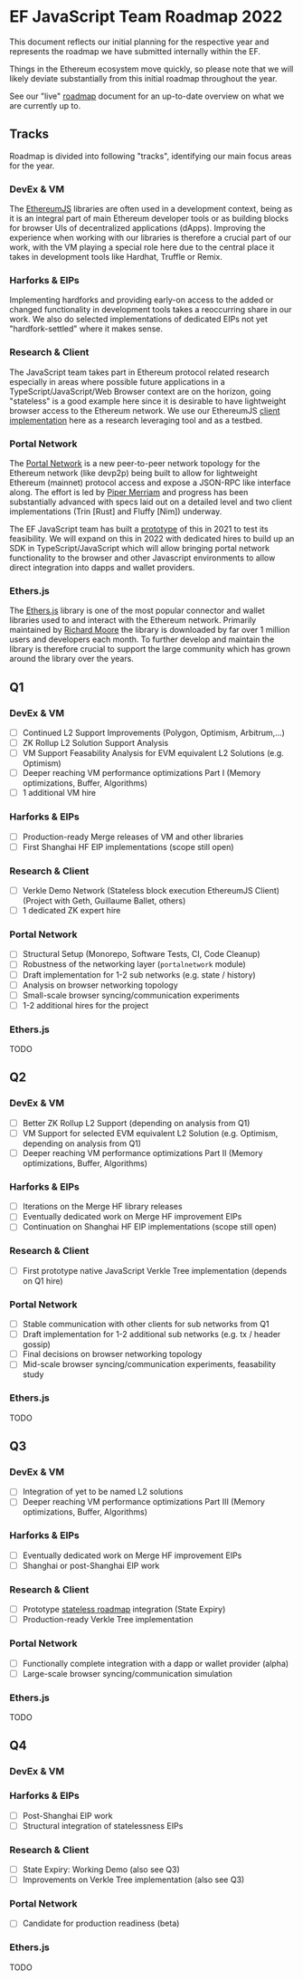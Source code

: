 # EF JavaScript Team Roadmap 2022

This document reflects our initial planning for the respective year and represents
the roadmap we have submitted internally within the EF.

Things in the Ethereum ecosystem move quickly, so please note that we will likely deviate
substantially from this initial roadmap throughout the year.

See our "live" [roadmap](./README.md) document for an up-to-date overview on what we
are currently up to.

## Tracks

Roadmap is divided into following "tracks", identifying our main focus areas
for the year.

### DevEx & VM

The [EthereumJS](https://github.com/ethereumjs/ethereumjs-monorepo) libraries are often used in a development context, being as it is an integral part of main Ethereum developer tools or as building blocks for browser UIs of decentralized applications (dApps). Improving the experience when working with our libraries is therefore a crucial part of our work, with the VM playing a special role here due to the central place it takes in development tools like Hardhat, Truffle or Remix.

### Harforks & EIPs

Implementing hardforks and providing early-on access to the added or changed functionality in development tools takes a reoccurring share in our work. We also do selected implementations of dedicated EIPs not yet "hardfork-settled" where it makes sense.

### Research & Client

The JavaScript team takes part in Ethereum protocol related research especially in areas where possible future applications in a TypeScript/JavaScript/Web Browser context are on the horizon, going "stateless" is a good example here since it is desirable to have lightweight browser access to the Ethereum network. We use our EthereumJS [client implementation](https://github.com/ethereumjs/ethereumjs-monorepo/tree/master/packages/client) here as a research leveraging tool and as a testbed. 

### Portal Network

The [Portal Network](https://github.com/ethereum/portal-network-specs) is a new peer-to-peer network topology for the Ethereum network (like devp2p) being built to allow for lightweight Ethereum (mainnet) protocol access and expose a JSON-RPC like interface along. The effort is led by [Piper Merriam](https://github.com/pipermerriam) and progress has been substantially advanced with specs laid out on a detailed level and two client implementations (Trin [Rust] and Fluffy [Nim]) underway.

The EF JavaScript team has built a [prototype](https://github.com/acolytec3/portalnetwork) of this in 2021 to test its feasibility. We will expand on this in 2022 with dedicated hires to build up an SDK in TypeScript/JavaScript which will allow bringing portal network functionality to the browser and other Javascript environments to allow direct integration into dapps and wallet providers.

### Ethers.js

The [Ethers.js](https://github.com/ethers-io/ethers.js) library is one of the most popular connector and wallet libraries used to and interact with the Ethereum network. Primarily maintained by [Richard Moore](https://github.com/ricmoo) the library is downloaded by far over 1 million users and developers each month. To further develop and maintain the library is therefore crucial to support the large community which has grown around the library over the years.

## Q1

### DevEx & VM

- [ ] Continued L2 Support Improvements (Polygon, Optimism, Arbitrum,...)
- [ ] ZK Rollup L2 Solution Support Analysis
- [ ] VM Support Feasability Analysis for EVM equivalent L2 Solutions (e.g. Optimism)
- [ ] Deeper reaching VM performance optimizations Part I (Memory optimizations, Buffer, Algorithms)
- [ ] 1 additional VM hire

### Harforks & EIPs

- [ ] Production-ready Merge releases of VM and other libraries
- [ ] First Shanghai HF EIP implementations (scope still open)

### Research & Client

- [ ] Verkle Demo Network (Stateless block execution EthereumJS Client) (Project with Geth, Guillaume Ballet, others)
- [ ] 1 dedicated ZK expert hire

### Portal Network

- [ ] Structural Setup (Monorepo, Software Tests, CI, Code Cleanup)
- [ ] Robustness of the networking layer (`portalnetwork` module)
- [ ] Draft implementation for 1-2 sub networks (e.g. state / history)
- [ ] Analysis on browser networking topology
- [ ] Small-scale browser syncing/communication experiments
- [ ] 1-2 additional hires for the project

### Ethers.js

TODO

## Q2

### DevEx & VM

- [ ] Better ZK Rollup L2 Support (depending on analysis from Q1)
- [ ] VM Support for selected EVM equivalent L2 Solution (e.g. Optimism, depending on analysis from Q1)
- [ ] Deeper reaching VM performance optimizations Part II (Memory optimizations, Buffer, Algorithms)

### Harforks & EIPs

- [ ] Iterations on the Merge HF library releases
- [ ] Eventually dedicated work on Merge HF improvement EIPs
- [ ] Continuation on Shanghai HF EIP implementations (scope still open)

### Research & Client

- [ ] First prototype native JavaScript Verkle Tree implementation (depends on Q1 hire)

### Portal Network

- [ ] Stable communication with other clients for sub networks from Q1
- [ ] Draft implementation for 1-2 additional sub networks (e.g. tx / header gossip)
- [ ] Final decisions on browser networking topology
- [ ] Mid-scale browser syncing/communication experiments, feasability study

### Ethers.js

TODO

## Q3

### DevEx & VM

- [ ] Integration of yet to be named L2 solutions
- [ ] Deeper reaching VM performance optimizations Part III (Memory optimizations, Buffer, Algorithms)

### Harforks & EIPs

- [ ] Eventually dedicated work on Merge HF improvement EIPs
- [ ] Shanghai or post-Shanghai EIP work

### Research & Client

- [ ] Prototype [stateless roadmap](https://notes.ethereum.org/Yn_mwNa2SeeQHnKsRgekKg) integration (State Expiry)
- [ ] Production-ready Verkle Tree implementation

### Portal Network

- [ ] Functionally complete integration with a dapp or wallet provider (alpha)
- [ ] Large-scale browser syncing/communication simulation

### Ethers.js

TODO

## Q4

### DevEx & VM


### Harforks & EIPs

- [ ] Post-Shanghai EIP work
- [ ] Structural integration of statelessness EIPs

### Research & Client

- [ ] State Expiry: Working Demo (also see Q3)
- [ ] Improvements on Verkle Tree implementation (also see Q3)

### Portal Network

- [ ] Candidate for production readiness (beta)


### Ethers.js

TODO



